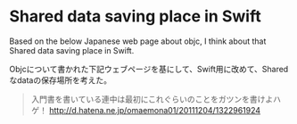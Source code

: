 Shared data saving place in Swift
=================================


Based on the below Japanese web page about objc, I think about that Shared data saving place in Swift.

Objcについて書かれた下記ウェブページを基にして、Swift用に改めて、Sharedなdataの保存場所を考えた。

> 入門書を書いている連中は最初にこれぐらいのことをガツンを書けよハゲ！
> http://d.hatena.ne.jp/omaemona01/20111204/1322961924
